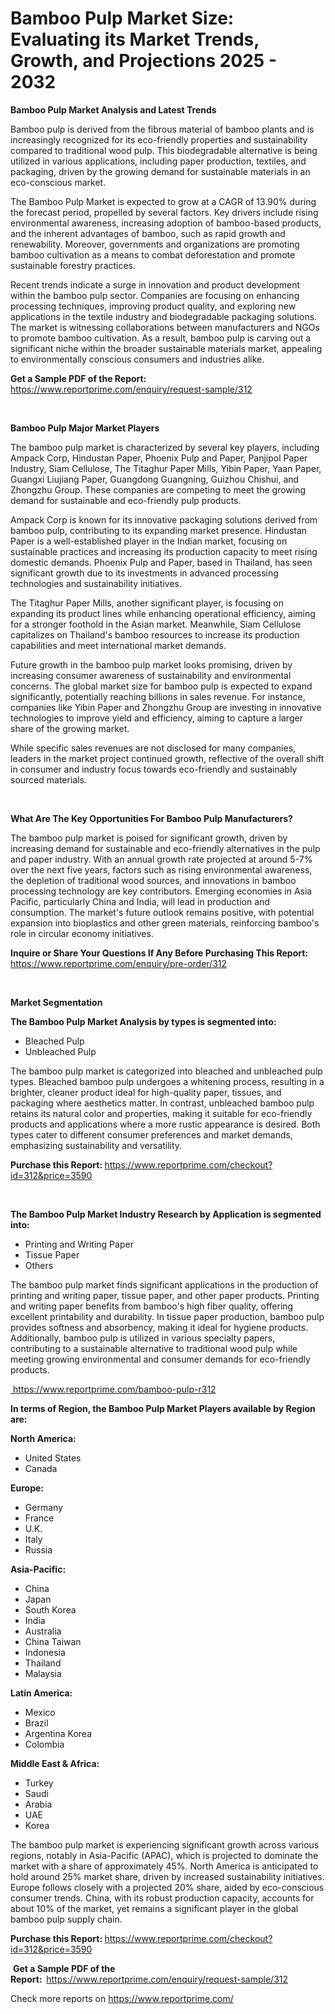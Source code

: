 <p><h1>Bamboo Pulp Market Size: Evaluating its Market Trends, Growth, and Projections 2025 - 2032</h1></p><p><strong>Bamboo Pulp Market Analysis and Latest Trends</strong></p>
<p><p>Bamboo pulp is derived from the fibrous material of bamboo plants and is increasingly recognized for its eco-friendly properties and sustainability compared to traditional wood pulp. This biodegradable alternative is being utilized in various applications, including paper production, textiles, and packaging, driven by the growing demand for sustainable materials in an eco-conscious market.</p><p>The Bamboo Pulp Market is expected to grow at a CAGR of 13.90% during the forecast period, propelled by several factors. Key drivers include rising environmental awareness, increasing adoption of bamboo-based products, and the inherent advantages of bamboo, such as rapid growth and renewability. Moreover, governments and organizations are promoting bamboo cultivation as a means to combat deforestation and promote sustainable forestry practices.</p><p>Recent trends indicate a surge in innovation and product development within the bamboo pulp sector. Companies are focusing on enhancing processing techniques, improving product quality, and exploring new applications in the textile industry and biodegradable packaging solutions. The market is witnessing collaborations between manufacturers and NGOs to promote bamboo cultivation. As a result, bamboo pulp is carving out a significant niche within the broader sustainable materials market, appealing to environmentally conscious consumers and industries alike.</p></p>
<p><strong>Get a Sample PDF of the Report:&nbsp;</strong> <a href="https://www.reportprime.com/enquiry/request-sample/312?utm_campaign=3087&utm_medium=2&utm_source=Github&utm_content=ia&utm_term=18032025&utm_id=bamboo-pulp">https://www.reportprime.com/enquiry/request-sample/312</a></p>
<p>&nbsp;</p>
<p><strong>Bamboo Pulp Major Market Players</strong></p>
<p><p>The bamboo pulp market is characterized by several key players, including Ampack Corp, Hindustan Paper, Phoenix Pulp and Paper, Panjipol Paper Industry, Siam Cellulose, The Titaghur Paper Mills, Yibin Paper, Yaan Paper, Guangxi Liujiang Paper, Guangdong Guangning, Guizhou Chishui, and Zhongzhu Group. These companies are competing to meet the growing demand for sustainable and eco-friendly pulp products.</p><p>Ampack Corp is known for its innovative packaging solutions derived from bamboo pulp, contributing to its expanding market presence. Hindustan Paper is a well-established player in the Indian market, focusing on sustainable practices and increasing its production capacity to meet rising domestic demands. Phoenix Pulp and Paper, based in Thailand, has seen significant growth due to its investments in advanced processing technologies and sustainability initiatives.</p><p>The Titaghur Paper Mills, another significant player, is focusing on expanding its product lines while enhancing operational efficiency, aiming for a stronger foothold in the Asian market. Meanwhile, Siam Cellulose capitalizes on Thailand's bamboo resources to increase its production capabilities and meet international market demands.</p><p>Future growth in the bamboo pulp market looks promising, driven by increasing consumer awareness of sustainability and environmental concerns. The global market size for bamboo pulp is expected to expand significantly, potentially reaching billions in sales revenue. For instance, companies like Yibin Paper and Zhongzhu Group are investing in innovative technologies to improve yield and efficiency, aiming to capture a larger share of the growing market.</p><p>While specific sales revenues are not disclosed for many companies, leaders in the market project continued growth, reflective of the overall shift in consumer and industry focus towards eco-friendly and sustainably sourced materials.</p></p>
<p>&nbsp;</p>
<p><strong>What Are The Key Opportunities For Bamboo Pulp Manufacturers?</strong></p>
<p><p>The bamboo pulp market is poised for significant growth, driven by increasing demand for sustainable and eco-friendly alternatives in the pulp and paper industry. With an annual growth rate projected at around 5-7% over the next five years, factors such as rising environmental awareness, the depletion of traditional wood sources, and innovations in bamboo processing technology are key contributors. Emerging economies in Asia Pacific, particularly China and India, will lead in production and consumption. The market's future outlook remains positive, with potential expansion into bioplastics and other green materials, reinforcing bamboo's role in circular economy initiatives.</p></p>
<p><strong>Inquire or Share Your Questions If Any Before Purchasing This Report:</strong> <a href="https://www.reportprime.com/enquiry/pre-order/312?utm_campaign=3087&utm_medium=2&utm_source=Github&utm_content=ia&utm_term=18032025&utm_id=bamboo-pulp">https://www.reportprime.com/enquiry/pre-order/312</a></p>
<p>&nbsp;</p>
<p><strong>Market Segmentation</strong></p>
<p><strong>The Bamboo Pulp Market Analysis by types is segmented into:</strong></p>
<p><ul><li>Bleached Pulp</li><li>Unbleached Pulp</li></ul></p>
<p><p>The bamboo pulp market is categorized into bleached and unbleached pulp types. Bleached bamboo pulp undergoes a whitening process, resulting in a brighter, cleaner product ideal for high-quality paper, tissues, and packaging where aesthetics matter. In contrast, unbleached bamboo pulp retains its natural color and properties, making it suitable for eco-friendly products and applications where a more rustic appearance is desired. Both types cater to different consumer preferences and market demands, emphasizing sustainability and versatility.</p></p>
<p><strong>Purchase this Report:&nbsp;</strong><a href="https://www.reportprime.com/checkout?id=312&price=3590&utm_campaign=3087&utm_medium=2&utm_source=Github&utm_content=ia&utm_term=18032025&utm_id=bamboo-pulp">https://www.reportprime.com/checkout?id=312&price=3590</a></p>
<p>&nbsp;</p>
<p><strong>The Bamboo Pulp Market Industry Research by Application is segmented into:</strong></p>
<p><ul><li>Printing and Writing Paper</li><li>Tissue Paper</li><li>Others</li></ul></p>
<p><p>The bamboo pulp market finds significant applications in the production of printing and writing paper, tissue paper, and other paper products. Printing and writing paper benefits from bamboo's high fiber quality, offering excellent printability and durability. In tissue paper production, bamboo pulp provides softness and absorbency, making it ideal for hygiene products. Additionally, bamboo pulp is utilized in various specialty papers, contributing to a sustainable alternative to traditional wood pulp while meeting growing environmental and consumer demands for eco-friendly products.</p></p>
<p><a href="https://www.reportprime.com/bamboo-pulp-r312?utm_campaign=3087&utm_medium=2&utm_source=Github&utm_content=ia&utm_term=18032025&utm_id=bamboo-pulp">&nbsp;https://www.reportprime.com/bamboo-pulp-r312</a></p>
<p><strong>In terms of Region, the Bamboo Pulp Market Players available by Region are:</strong></p>
<p>
    <p> <strong> North America: </strong>
        <ul>
            <li>United States</li>
            <li>Canada</li>
        </ul>
        </p> 
    <p> <strong> Europe: </strong>
        <ul>
            <li>Germany</li>
            <li>France</li>
            <li>U.K.</li>
            <li>Italy</li>
            <li>Russia</li>
        </ul>
        </p> 
    <p> <strong> Asia-Pacific: </strong>
        <ul>
            <li>China</li>
            <li>Japan</li>
            <li>South Korea</li>
            <li>India</li>
            <li>Australia</li>
            <li>China Taiwan</li>
            <li>Indonesia</li>
            <li>Thailand</li>
            <li>Malaysia</li>
        </ul>
        </p> 
    <p> <strong> Latin America: </strong>
        <ul>
            <li>Mexico</li>
            <li>Brazil</li>
            <li>Argentina Korea</li>
            <li>Colombia</li>
        </ul>
        </p> 
    <p> <strong> Middle East & Africa: </strong>
        <ul>
            <li>Turkey</li>
            <li>Saudi</li>
            <li>Arabia</li>
            <li>UAE</li>
            <li>Korea</li>
        </ul>
    </p>
    </p>
<p><p>The bamboo pulp market is experiencing significant growth across various regions, notably in Asia-Pacific (APAC), which is projected to dominate the market with a share of approximately 45%. North America is anticipated to hold around 25% market share, driven by increased sustainability initiatives. Europe follows closely with a projected 20% share, aided by eco-conscious consumer trends. China, with its robust production capacity, accounts for about 10% of the market, yet remains a significant player in the global bamboo pulp supply chain.</p></p>
<p><strong>Purchase this Report: </strong><a href="https://www.reportprime.com/checkout?id=312&price=3590&utm_campaign=3087&utm_medium=2&utm_source=Github&utm_content=ia&utm_term=18032025&utm_id=bamboo-pulp">https://www.reportprime.com/checkout?id=312&price=3590</a></p>
<p>&nbsp;<strong>Get a Sample PDF of the Report:&nbsp;&nbsp;</strong><a href="https://www.reportprime.com/enquiry/request-sample/312?utm_campaign=3087&utm_medium=2&utm_source=Github&utm_content=ia&utm_term=18032025&utm_id=bamboo-pulp">https://www.reportprime.com/enquiry/request-sample/312</a></p>
<p><strong></strong></p>
<p>Check more reports on <a href="https://www.reportprime.com/?utm_campaign=3087&utm_medium=2&utm_source=Github&utm_content=ia&utm_term=18032025&utm_id=bamboo-pulp">https://www.reportprime.com/</a></p>